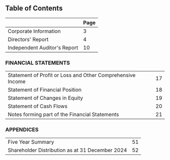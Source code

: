 ## Table of Contents

|   | Page |
|---|------|
| Corporate Information | 3 |
| Directors' Report | 4 |
| Independent Auditor's Report | 10 |

### FINANCIAL STATEMENTS

|   |   |
|---|---|
| Statement of Profit or Loss and Other Comprehensive Income | 17 |
| Statement of Financial Position | 18 |
| Statement of Changes in Equity | 19 |
| Statement of Cash Flows | 20 |
| Notes forming part of the Financial Statements | 21 |

### APPENDICES

|   |   |
|---|---|
| Five Year Summary | 51 |
| Shareholder Distribution as at 31 December 2024 | 52 |